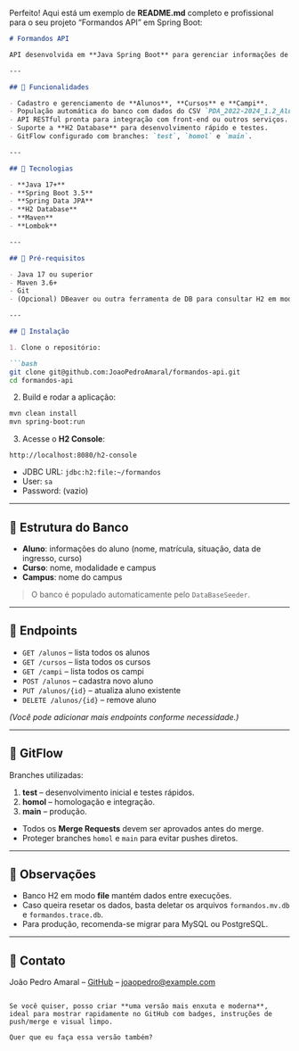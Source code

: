 Perfeito! Aqui está um exemplo de **README.md** completo e profissional para o seu projeto “Formandos API” em Spring Boot:

````markdown
# Formandos API

API desenvolvida em **Java Spring Boot** para gerenciar informações de alunos, cursos e campi, incluindo um seeder para popular o banco de dados com dados anonimizados.

---

## 🔹 Funcionalidades

- Cadastro e gerenciamento de **Alunos**, **Cursos** e **Campi**.
- População automática do banco com dados do CSV `PDA_2022-2024_1.2_Alunos_Anonimo.csv`.
- API RESTful pronta para integração com front-end ou outros serviços.
- Suporte a **H2 Database** para desenvolvimento rápido e testes.
- GitFlow configurado com branches: `test`, `homol` e `main`.

---

## 🔹 Tecnologias

- **Java 17+**
- **Spring Boot 3.5**
- **Spring Data JPA**
- **H2 Database**
- **Maven**
- **Lombok**

---

## 🔹 Pré-requisitos

- Java 17 ou superior
- Maven 3.6+
- Git
- (Opcional) DBeaver ou outra ferramenta de DB para consultar H2 em modo file

---

## 🔹 Instalação

1. Clone o repositório:

```bash
git clone git@github.com:JoaoPedroAmaral/formandos-api.git
cd formandos-api
````

2. Build e rodar a aplicação:

```bash
mvn clean install
mvn spring-boot:run
```

3. Acesse o **H2 Console**:

```
http://localhost:8080/h2-console
```

* JDBC URL: `jdbc:h2:file:~/formandos`
* User: `sa`
* Password: (vazio)

---

## 🔹 Estrutura do Banco

* **Aluno**: informações do aluno (nome, matrícula, situação, data de ingresso, curso)
* **Curso**: nome, modalidade e campus
* **Campus**: nome do campus

> O banco é populado automaticamente pelo `DataBaseSeeder`.

---

## 🔹 Endpoints

* `GET /alunos` – lista todos os alunos
* `GET /cursos` – lista todos os cursos
* `GET /campi` – lista todos os campi
* `POST /alunos` – cadastra novo aluno
* `PUT /alunos/{id}` – atualiza aluno existente
* `DELETE /alunos/{id}` – remove aluno

*(Você pode adicionar mais endpoints conforme necessidade.)*

---

## 🔹 GitFlow

Branches utilizadas:

1. **test** – desenvolvimento inicial e testes rápidos.
2. **homol** – homologação e integração.
3. **main** – produção.


* Todos os **Merge Requests** devem ser aprovados antes do merge.
* Proteger branches `homol` e `main` para evitar pushes diretos.

---

## 🔹 Observações

* Banco H2 em modo **file** mantém dados entre execuções.
* Caso queira resetar os dados, basta deletar os arquivos `formandos.mv.db` e `formandos.trace.db`.
* Para produção, recomenda-se migrar para MySQL ou PostgreSQL.

---

## 🔹 Contato

João Pedro Amaral – [GitHub](https://github.com/JoaoPedroAmaral) – [joaopedro@example.com](mailto:joaopedro@example.com)

```

Se você quiser, posso criar **uma versão mais enxuta e moderna**, ideal para mostrar rapidamente no GitHub com badges, instruções de push/merge e visual limpo.  

Quer que eu faça essa versão também?
```
